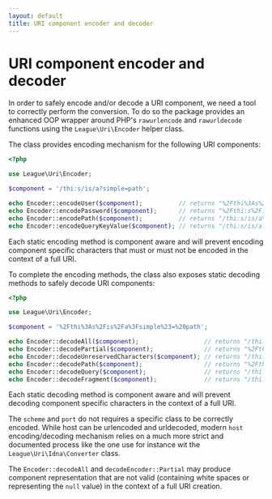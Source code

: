 ```yaml
---
layout: default
title: URI component encoder and decoder
---
```


URI component encoder and decoder
=======

In order to safely encode and/or decode a URI component, we need a tool to correctly perform the conversion.
To do so the package provides an enhanced OOP wrapper around PHP's `rawurlencode` and `rawurldecode` functions
using the `League\Uri\Encoder` helper class.

The class provides encoding mechanism for the following URI components:

```php
<?php

use League\Uri\Encoder;

$component = '/thi:s/is/a?simple=path';

echo Encoder::encodeUser($component);          // returns "%2Fthi%3As%2Fis%2Fa%3Fsimple=path"
echo Encoder::encodePassword($component);      // returns "%2Fthi:s%2Fis%2Fa%3Fsimple=path"
echo Encoder::encodePath($component);          // returns "/thi:s/is/a%3Fsimple=path"
echo Encoder::encodeQueryKeyValue($component); // returns "/thi:s/is/a?simple=path"
````

Each static encoding method is component aware and will prevent encoding component specific characters that must or 
must not be encoded in the context of a full URI.

To complete the encoding methods, the class also exposes static decoding methods to safely decode URI components:

```php
<?php

use League\Uri\Encoder;

$component = '%2Fthi%3As%2Fis%2Fa%3Fsimple%23=%20path';

echo Encoder::decodeAll($component);                  // returns "/thi:s/is/a?simple#= path"
echo Encoder::decodePartial($component);              // returns "%2Fthi:s%2Fis%2Fa?simple#= path"
echo Encoder::decodeUnreservedCharacters($component); // returns "/thi:s/is/a?simple#=%20path"
echo Encoder::decodePath($component);                 // returns "%2Fthi:s%2Fis%2Fa%3Fsimple%23=%20path"
echo Encoder::decodeQuery($component);                // returns "/thi:s/is/a?simple%23=%20path"
echo Encoder::decodeFragment($component);             // returns "/thi:s/is/a?simple#=%20path"
````
Each static decoding method is component aware and will prevent decoding component specific characters in the context
of a full URI.

<p class="message-info">The <code>scheme</code> and <code>port</code> do not requires a specific class to be correctly
encoded. While host can be urlencoded and urldecoded, modern <code>host</code> encoding/decoding mechanism
relies on a much more strict and documented process like the one use for instance wit the
<code>League\Uri\Idna\Converter</code> class.</p>

<p class="message-warning">The <code>Encoder::decodeAll</code> and <code>decodeEncoder::Partial</code> may produce 
component representation that are not valid (containing white spaces or representing the <code>null</code> value)
in the context of a full URI creation.</p>
